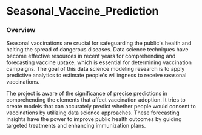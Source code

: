 # Seasonal_Vaccine_Prediction
### Overview
Seasonal vaccinations are crucial for safeguarding the public's health and halting the spread of dangerous diseases. Data science techniques have become effective resources in recent years for comprehending and forecasting vaccine uptake, which is essential for determining vaccination campaigns. The goal of this data science modeling research is to apply predictive analytics to estimate people's willingness to receive seasonal vaccinations.

The project is aware of the significance of precise predictions in comprehending the elements that affect vaccination adoption. It tries to create models that can accurately predict whether people would consent to vaccinations by utilizing data science approaches. These forecasting insights have the power to improve public health outcomes by guiding targeted treatments and enhancing immunization plans.
